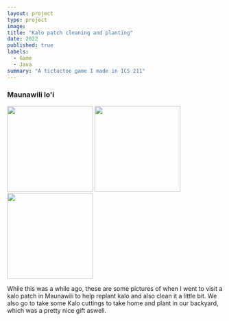 ```yaml
---
layout: project
type: project
image: 
title: "Kalo patch cleaning and planting"
date: 2022
published: true
labels:
  - Game
  - Java
summary: "A tictactoe game I made in ICS 211"
---
```

### Maunawili lo'i
<img width="200px" src="../img/maunawili1.jpg" class="img-thumbnail" >    <img width="200px" src="../img/maunawili2.jpg" class="img-thumbnail" >    <img width="200px" src="../img/maunawili3.jpg" class="img-thumbnail" >  


While this was a while ago, these are some pictures of when I went to visit a kalo patch in Maunawili to help replant kalo and also clean it a little bit. We also go to take some Kalo cuttings to take home and plant in our backyard, which was a pretty nice gift aswell.

